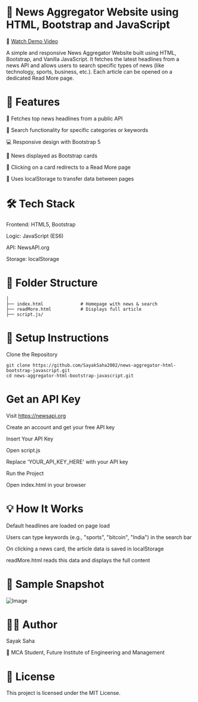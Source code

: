 ﻿# 📰 News Aggregator Website using HTML, Bootstrap and JavaScript
🎥 [Watch Demo Video](https://youtu.be/AlJ8WE9JrwI)

A simple and responsive News Aggregator Website built using HTML, Bootstrap, and Vanilla JavaScript. It fetches the latest headlines from a news API and allows users to search specific types of news (like technology, sports, business, etc.). Each article can be opened on a dedicated Read More page.

# 🚀 Features
📰 Fetches top news headlines from a public API

🔎 Search functionality for specific categories or keywords

💻 Responsive design with Bootstrap 5

🧱 News displayed as Bootstrap cards

📄 Clicking on a card redirects to a Read More page

💾 Uses localStorage to transfer data between pages

# 🛠️ Tech Stack
Frontend: HTML5, Bootstrap

Logic: JavaScript (ES6)

API: NewsAPI.org

Storage: localStorage

# 📁 Folder Structure
```news-aggregator/
│
├── index.html              # Homepage with news & search
├── readMore.html           # Displays full article
├── script.js/
```

# 🔧 Setup Instructions
Clone the Repository

```
git clone https://github.com/SayakSaha2002/news-aggregator-html-bootstrap-javascript.git
cd news-aggregator-html-bootstrap-javascript.git
```
# Get an API Key

Visit https://newsapi.org

Create an account and get your free API key

Insert Your API Key

Open script.js

Replace 'YOUR_API_KEY_HERE' with your API key

Run the Project

Open index.html in your browser

# 💡 How It Works
Default headlines are loaded on page load

Users can type keywords (e.g., "sports", "bitcoin", "India") in the search bar

On clicking a news card, the article data is saved in localStorage

readMore.html reads this data and displays the full content

# 📸 Sample Snapshot
![Image](https://github.com/user-attachments/assets/fc8767ed-2629-4588-a7c2-685463560caf)

# 🧑‍💻 Author
Sayak Saha

💼 MCA Student, Future Institute of Engineering and Management

# 📃 License
This project is licensed under the MIT License.
